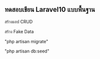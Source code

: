 <h2>ทดสอบเขียน Laravel10 แบบพื้นฐาน</h2>
<p>สร้างแอป CRUD</p>
<!-- <p>mesuk team</p> -->

<p>สร้าง Fake Data</p> 
<p>"php artisan migrate"</p>
<p>"php artisan db:seed"</p>


